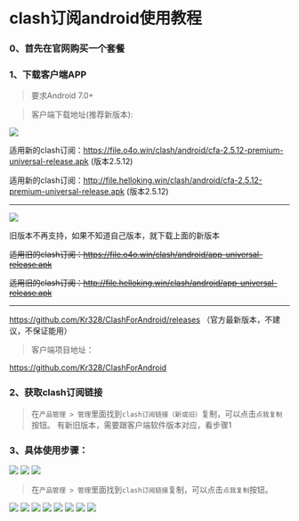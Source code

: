 # clash订阅android使用教程

### 0、首先在官网购买一个套餐


### 1、下载客户端APP
>要求Android 7.0+

> 客户端下载地址(推荐新版本): 

![](/img/new-clash.png)

适用新的clash订阅：https://file.o4o.win/clash/android/cfa-2.5.12-premium-universal-release.apk (版本2.5.12)

适用新的clash订阅：http://file.helloking.win/clash/android/cfa-2.5.12-premium-universal-release.apk (版本2.5.12)

---

![](/img/old-clash.png)

旧版本不再支持，如果不知道自己版本，就下载上面的新版本

~~适用旧的clash订阅：https://file.o4o.win/clash/android/app-universal-release.apk~~

~~适用旧的clash订阅：http://file.helloking.win/clash/android/app-universal-release.apk~~

---

https://github.com/Kr328/ClashForAndroid/releases （官方最新版本，不建议，不保证能用）

> 客户端项目地址：

https://github.com/Kr328/ClashForAndroid

### 2、获取clash订阅链接
> 在`产品管理 > 管理`里面找到`clash订阅链接（新或旧）`复制，可以点击`点我复制`按钮。
> 有新旧版本，需要跟客户端软件版本对应，看步骤1

### 3、具体使用步骤：

![](/img/android/1.png)
![](/img/android/2.png)
![](/img/android/3.png)

> 在`产品管理 > 管理`里面找到`clash订阅链接`复制，可以点击`点我复制`按钮。

![](/img/android/41.png)
![](/img/android/5.png)
![](/img/android/6.png)
![](/img/android/7.png)
![](/img/android/8.png)
![](/img/android/9.png)
![](/img/android/10.png)
![](/img/android/11.png)